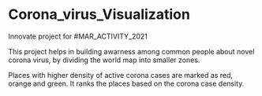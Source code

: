 # Corona_virus_Visualization

Innovate project for #MAR_ACTIVITY_2021

This project helps in building awarness among common people about novel corona virus,
by dividing the world map into smaller zones. 

Places with higher density of active corona cases are marked as red, orange and green.
It ranks the places based on the corona case density.
